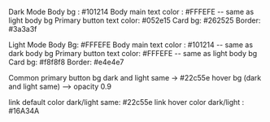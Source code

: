 Dark Mode
Body bg : #101214
Body main text color : #FFFEFE -- same as light body bg
Primary button text color: #052e15
Card bg: #262525
Border: #3a3a3f

<!-- ============================== -->

Light Mode
Body Bg: #FFFEFE
Body main text color : #101214 -- same as dark body bg
Primary button text color: #FFFEFE -- same as light body bg
Card bg: #f8f8f8
Border: #e4e4e7

<!-- ============================== -->

Common
primary button bg
dark and light same -> #22c55e
hover bg (dark and light same) --> opacity 0.9

link default color dark/light same: #22c55e
link hover color dark/light : #16A34A
